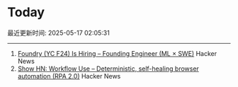 # Today

最近更新时间: 2025-05-17 02:05:31

--- 
1. [Foundry (YC F24) Is Hiring – Founding Engineer (ML × SWE)](https://www.ycombinator.com/companies/foundry/jobs/uwi8b6I-founding-engineer-ml-x-swe) Hacker News
2. [Show HN: Workflow Use – Deterministic, self-healing browser automation (RPA 2.0)](https://github.com/browser-use/workflow-use) Hacker News
